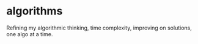 # algorithms
Refining my algorithmic thinking, time complexity, improving on solutions, one algo at a time.
